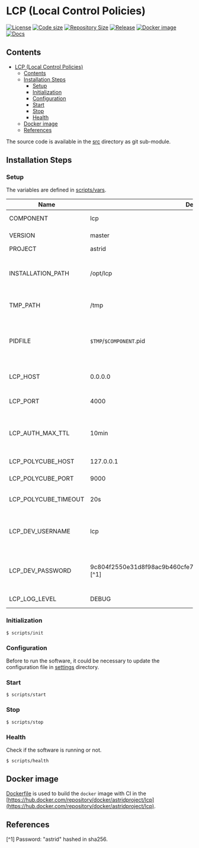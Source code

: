 # LCP (Local Control Policies)

[![License](https://img.shields.io/github/license/astrid-project/lcp)](https://github.com/astrid-project/lcp/blob/master/LICENSE)
[![Code size](https://img.shields.io/github/languages/code-size/astrid-project/lcp?color=red&logo=github)](https://github.com/astrid-project/lcp)
[![Repository Size](https://img.shields.io/github/repo-size/astrid-project/lcp?color=red&logo=github)](https://github.com/astrid-project/lcp)
[![Release](https://img.shields.io/github/v/tag/astrid-project/lcp?label=release&logo=github)](https://github.com/astrid-project/lcp/releases)
[![Docker image](https://img.shields.io/docker/image-size/astridproject/lcp?label=image&logo=docker)](https://hub.docker.com/repository/docker/astridproject/lcp)
[![Docs](https://readthedocs.org/projects/astrid-lcp/badge/?version=latest)](https://astrid-lcp.readthedocs.io)

## Contents

- [LCP (Local Control Policies)](#lcp-local-control-policies)
  - [Contents](#contents)
  - [Installation Steps](#installation-steps)
    - [Setup](#setup)
    - [Initialization](#initialization)
    - [Configuration](#configuration)
    - [Start](#start)
    - [Stop](#stop)
    - [Health](#health)
  - [Docker image](#docker-image)
  - [References](#references)

The source code is available in the [src](github.com/astrid-project/lcp) directory as git sub-module.

## Installation Steps

### Setup

The variables are defined in [scripts/vars](scripts/vars).

Name                 | Default value                                                         | Meaning
---------------------|-----------------------------------------------------------------------|--------
COMPONENT            | lcp                                                                   | Component name
VERSION              | master                                                                | Component version
PROJECT              | astrid                                                                | Project name
INSTALLATION_PATH    | /opt/lcp                                                              | Destination path where the software will be installed
TMP_PATH             | /tmp                                                                  | Temporary dictionary path
PIDFILE              | `$TMP`/`$COMPONENT`.pid                                               | File path where the PID of the current execution is stored
LCP_HOST             | 0.0.0.0                                                               | Host address where LCP is listening
LCP_PORT             | 4000                                                                  | TCP port where LCP is listening
LCP_AUTH_MAX_TTL     | 10min                                                                 | Maximum time for HTTP authorization validity
LCP_POLYCUBE_HOST    | 127.0.0.1                                                             | Polycube host address
LCP_POLYCUBE_PORT    | 9000                                                                  | Polycube port address
LCP_POLYCUBE_TIMEOUT | 20s                                                                   | Timeout for requests to Polycube
LCP_DEV_USERNAME     | lcp                                                                   | Username for HTTP authorization (used in development)
LCP_DEV_PASSWORD     | 9c804f2550e31d8f98ac9b460cfe7fbfc676c5e4452a261a2899a1ea168c0a50 [^1] | Password for HTTP authorization (used in development)
LCP_LOG_LEVEL        | DEBUG                                                                 | General LOG level

### Initialization

```console
$ scripts/init
```

### Configuration

Before to run the software, it could be necessary to update the configuration file in [settings](settings) directory.

### Start

```console
$ scripts/start
```

### Stop

```console
$ scripts/stop
```

### Health

Check if the software is running or not.

```console
$ scripts/health
```

## Docker image

[Dockerfile](Dockerfile) is used to build the `docker` image with CI in the [https://hub.docker.com/repository/docker/astridproject/lcp](https://hub.docker.com/repository/docker/astridproject/lcp).

## References

[^1] Password: "astrid" hashed in sha256.
